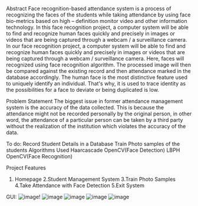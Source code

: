 Abstract
Face recognition-based attendance system is a process of recognizing the faces of the students while taking attendance by using face bio-metrics based on high – definition monitor video and other information technology. In this face recognition project, a computer system will be able to find and recognize human faces quickly and precisely in images or videos that are being captured through a webcam / a surveillance camera. In our face recognition project, a computer system will be able to find and recognize human faces quickly and precisely in images or videos that are being captured through a webcam / surveillance camera. Here, faces will recognized using face recognition algorithm. The processed image will then be compared against the existing record and then attendance marked in the database accordingly. The human face is the most distinctive feature used to uniquely identify an individual. That's why, it is used to trace identity as the possibilities for a face to deviate or being duplicated is low.



Problem Statement
The biggest issue in former attendance management system is the accuracy of the data collected. This is because the attendance might not be recorded personally by the original person, in other word, the attendance of a particular person can be taken by a third party without the realization of the institution which violates the accuracy of the data.




To do:
Record Student Details in a Database
Train Photo samples of the students
Algorithms Used
Haarcascade OpenCV(Face Detection)
LBPH OpenCV(Face Recognition)



Project Features
1. Homepage
2.Student Management System
3.Train Photo Samples
4.Take Attendance with Face Detection
5.Exit System



GUI:
![image](https://github.com/manahild/Face_Recognition_Attendance_System/assets/120354756/07dd174d-71cc-4fee-a43a-34ed2fc56edd)! 
![image](https://github.com/manahild/Face_Recognition_Attendance_System/assets/120354756/f545615d-0c61-48c4-afbf-8cf7c491a648)
![image](https://github.com/manahild/Face_Recognition_Attendance_System/assets/120354756/d733de8f-4c89-461b-b3e0-59b76195ed79)
![image](https://github.com/manahild/Face_Recognition_Attendance_System/assets/120354756/1f1aa3e8-c81f-4a04-adbf-ec727b496cd4)
![image](https://github.com/manahild/Face_Recognition_Attendance_System/assets/120354756/bd3580ac-9c35-460c-a0e5-aa50f9af14a0)


